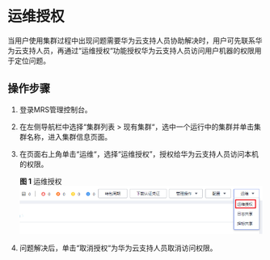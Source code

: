 # 运维授权<a name="ZH-CN_TOPIC_0173178246"></a>

当用户使用集群过程中出现问题需要华为云支持人员协助解决时，用户可先联系华为云支持人员，再通过“运维授权“功能授权华为云支持人员访问用户机器的权限用于定位问题。

## 操作步骤<a name="section154681441153411"></a>

1.  登录MRS管理控制台。
2.  在左侧导航栏中选择“集群列表  \>  现有集群“，选中一个运行中的集群并单击集群名称，进入集群信息页面。
3.  在页面右上角单击“运维“，选择“运维授权”，授权给华为云支持人员访问本机的权限。

    **图 1**  运维授权<a name="fig676314125215"></a>  
    ![](figures/运维授权.png "运维授权")

4.  问题解决后，单击“取消授权“为华为云支持人员取消访问权限。

